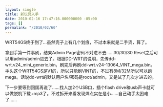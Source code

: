 ```yaml
---
layout: single
title: 新玩具入手
date: 2010-02-16 17:47:16.000000000 -05:00
tags: []
permalink: "/2010/02/60"
---
```

WRT54GS终于到了…虽然壳子上有几个划痕，不过本来就是二手货，算了。

拿到手第一件事刷，结果Admin Page密码不对进不去……30/30/30 Reset之后可以用admin/admin进去了。根据DD-WRT的说明，先传dd-wrt.v24\_mini\_generic.bin，刷完后再刷dd-wrt.v24-13064\_VINT\_mega.bin。手头这个WRT54GS是V1的，所以只能刷VINT的，不过有8M/32M所以可以跑mega。话说dd-wrt的默认用户名/密码是root/admin，又是试了几次才进去的。

下一步要等到回国再说了……找人加2个USB口，插个flash drive和usb声卡就可以做脱机下载+mp3了。不过拆开来看发现焊点实在是小……自己动手太困难了……